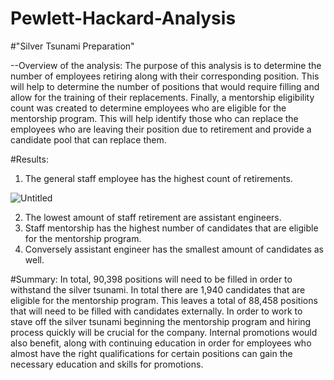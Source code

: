 # Pewlett-Hackard-Analysis

#"Silver Tsunami Preparation"

--Overview of the analysis:
The purpose of this analysis is to determine the number of employees retiring along with their corresponding position. This will help to determine the number of positions that would require filling and allow for the training of their replacements. Finally, a mentorship eligibility count was created to determine employees who are eligible for the mentorship program. This will help identify those who can replace the employees who are leaving their position due to retirement and provide a candidate pool that can replace them. 

#Results: 
1.	The general staff employee has the highest count of retirements. 

![Untitled](https://user-images.githubusercontent.com/103790879/171055132-43b7fb17-5996-4155-8a3b-5d8846e6288a.png)

2. The lowest amount of staff retirement are assistant engineers. 
3. Staff mentorship has the highest number of candidates that are eligible for the mentorship program. 
4. Conversely assistant engineer has the smallest amount of candidates as well. 

#Summary: 
In total, 90,398 positions will need to be filled in order to withstand the silver tsunami. In total there are 1,940 candidates that are eligible for the mentorship program. This leaves a total of 88,458 positions that will need to be filled with candidates externally. In order to work to stave off the silver tsunami beginning the mentorship program and hiring process quickly will be crucial for the company. Internal promotions would also benefit, along with continuing education in order for employees who almost have the right qualifications for certain positions can gain the necessary education and skills for promotions. 
